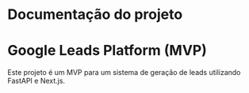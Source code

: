 # Documentação do projeto 
# Google Leads Platform (MVP)

Este projeto é um MVP para um sistema de geração de leads utilizando FastAPI e Next.js.
